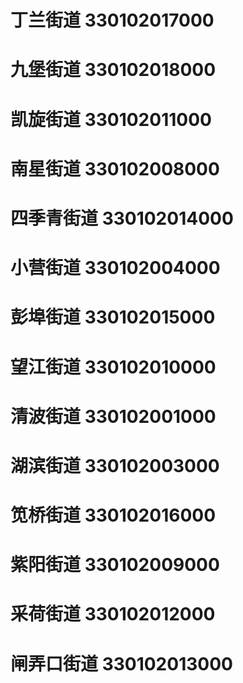 # 丁兰街道 330102017000
# 九堡街道 330102018000
# 凯旋街道 330102011000
# 南星街道 330102008000
# 四季青街道 330102014000
# 小营街道 330102004000
# 彭埠街道 330102015000
# 望江街道 330102010000
# 清波街道 330102001000
# 湖滨街道 330102003000
# 笕桥街道 330102016000
# 紫阳街道 330102009000
# 采荷街道 330102012000
# 闸弄口街道 330102013000
